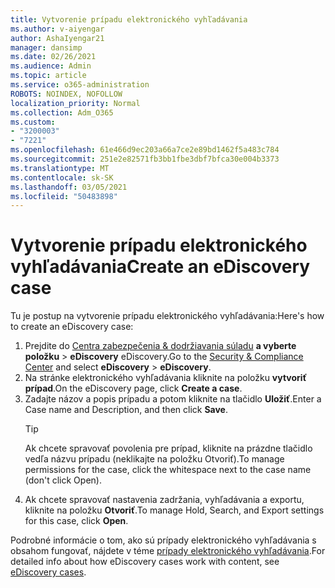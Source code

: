 ```yaml
---
title: Vytvorenie prípadu elektronického vyhľadávania
ms.author: v-aiyengar
author: AshaIyengar21
manager: dansimp
ms.date: 02/26/2021
ms.audience: Admin
ms.topic: article
ms.service: o365-administration
ROBOTS: NOINDEX, NOFOLLOW
localization_priority: Normal
ms.collection: Adm_O365
ms.custom:
- "3200003"
- "7221"
ms.openlocfilehash: 61e466d9ec203a66a7ce2e89bd1462f5a483c784
ms.sourcegitcommit: 251e2e82571fb3bb1fbe3dbf7bfca30e004b3373
ms.translationtype: MT
ms.contentlocale: sk-SK
ms.lasthandoff: 03/05/2021
ms.locfileid: "50483898"
---
```

# <a name="create-an-ediscovery-case"></a><span data-ttu-id="99c24-102">Vytvorenie prípadu elektronického vyhľadávania</span><span class="sxs-lookup"><span data-stu-id="99c24-102">Create an eDiscovery case</span></span>

<span data-ttu-id="99c24-103">Tu je postup na vytvorenie prípadu elektronického vyhľadávania:</span><span class="sxs-lookup"><span data-stu-id="99c24-103">Here's how to create an eDiscovery case:</span></span>

1. <span data-ttu-id="99c24-104">Prejdite do [Centra zabezpečenia & dodržiavania súladu](https://go.microsoft.com/fwlink/p/?linkid=2077143) **a vyberte položku**  >  **eDiscovery** eDiscovery.</span><span class="sxs-lookup"><span data-stu-id="99c24-104">Go to the [Security & Compliance Center](https://go.microsoft.com/fwlink/p/?linkid=2077143) and select **eDiscovery** > **eDiscovery**.</span></span>
1. <span data-ttu-id="99c24-105">Na stránke elektronického vyhľadávania kliknite na položku **vytvoriť prípad**.</span><span class="sxs-lookup"><span data-stu-id="99c24-105">On the eDiscovery page, click **Create a case**.</span></span>
1. <span data-ttu-id="99c24-106">Zadajte názov a popis prípadu a potom kliknite na tlačidlo **Uložiť**.</span><span class="sxs-lookup"><span data-stu-id="99c24-106">Enter a Case name and Description, and then click **Save**.</span></span>
    > [!TIP]
    ><span data-ttu-id="99c24-107">Ak chcete spravovať povolenia pre prípad, kliknite na prázdne tlačidlo vedľa názvu prípadu (neklikajte na položku Otvoriť).</span><span class="sxs-lookup"><span data-stu-id="99c24-107">To manage permissions for the case, click the whitespace next to the case name (don't click Open).</span></span>
1. <span data-ttu-id="99c24-108">Ak chcete spravovať nastavenia zadržania, vyhľadávania a exportu, kliknite na položku **Otvoriť**.</span><span class="sxs-lookup"><span data-stu-id="99c24-108">To manage Hold, Search, and Export settings for this case, click **Open**.</span></span>

<span data-ttu-id="99c24-109">Podrobné informácie o tom, ako sú prípady elektronického vyhľadávania s obsahom fungovať, nájdete v téme [prípady elektronického vyhľadávania](https://go.microsoft.com/fwlink/?linkid=2101589).</span><span class="sxs-lookup"><span data-stu-id="99c24-109">For detailed info about how eDiscovery cases work with content, see [eDiscovery cases](https://go.microsoft.com/fwlink/?linkid=2101589).</span></span>
